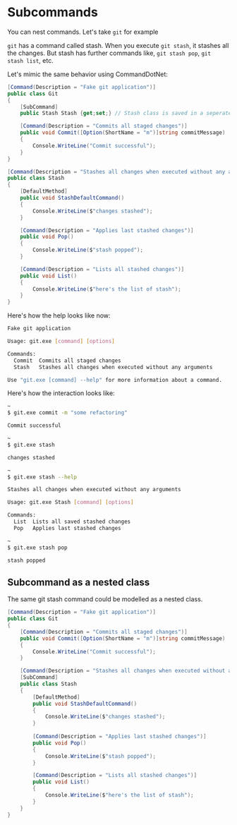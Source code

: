 # Subcommands

You can nest commands. Let's take `git` for example

`git` has a command called stash. When you execute `git stash`, it stashes all the changes. But stash has further commands like, `git stash pop`, `git stash list`, etc.

Let's mimic the same behavior using CommandDotNet:

```c#
[Command(Description = "Fake git application")]
public class Git
{
    [SubCommand]
    public Stash Stash {get;set;} // Stash class is saved in a seperate file

    [Command(Description = "Commits all staged changes")]
    public void Commit([Option(ShortName = "m")]string commitMessage)
    {
        Console.WriteLine("Commit successful");
    }
}

[Command(Description = "Stashes all changes when executed without any arguments")]
public class Stash
{
    [DefaultMethod]
    public void StashDefaultCommand()
    {
        Console.WriteLine($"changes stashed");
    }

    [Command(Description = "Applies last stashed changes")]
    public void Pop()
    {
        Console.WriteLine($"stash popped");
    }

    [Command(Description = "Lists all stashed changes")]
    public void List()
    {
        Console.WriteLine($"here's the list of stash");
    }
}
```

Here's how the help looks like now:

```bash
Fake git application

Usage: git.exe [command] [options]

Commands:
  Commit  Commits all staged changes
  Stash   Stashes all changes when executed without any arguments

Use "git.exe [command] --help" for more information about a command.
```

Here's how the interaction looks like:

```bash
~
$ git.exe commit -m "some refactoring"

Commit successful

~
$ git.exe stash

changes stashed

~
$ git.exe stash --help

Stashes all changes when executed without any arguments

Usage: git.exe Stash [command] [options]

Commands:
  List  Lists all saved stashed changes
  Pop   Applies last stashed changes

~
$ git.exe stash pop

stash popped
```

## Subcommand as a nested class

The same git stash command could be modelled as a nested class.

```c#
[Command(Description = "Fake git application")]
public class Git
{
    [Command(Description = "Commits all staged changes")]
    public void Commit([Option(ShortName = "m")]string commitMessage)
    {
        Console.WriteLine("Commit successful");
    }

    [Command(Description = "Stashes all changes when executed without any arguments")]
    [SubCommand]
    public class Stash
    {
        [DefaultMethod]
        public void StashDefaultCommand()
        {
            Console.WriteLine($"changes stashed");
        }
    
        [Command(Description = "Applies last stashed changes")]
        public void Pop()
        {
            Console.WriteLine($"stash popped");
        }

        [Command(Description = "Lists all stashed changes")]
        public void List()
        {
            Console.WriteLine($"here's the list of stash");
        }
    }
}
```